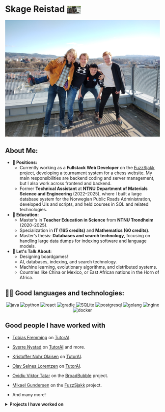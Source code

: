 <h1> Skage Reistad  <img src="karuBear.jpg" width="45" align="center"/> </h1> 
<div align="center">
<img src="SverreSkageKrisogSimon.jpg">
</div>

## About Me:

- **🚀 Positions:**
    - Currently working as a **Fullstack Web Developer** on the [FuzzSjakk](https://www.fuzzbeta.no) project, developing a tournament system for a chess website. My main responsibilities are backend coding and server management, but I also work across frontend and backend.
    - Former **Technical Assistant** at **NTNU Department of Materials Science and Engineering** (2022–2025), where I built a large database system for the Norwegian Public Roads Administration, developed UIs and scripts, and held courses in SQL and related technologies.
- **🏦 Education:**
    - Master's in **Teacher Education in Science** from **NTNU Trondheim** (2020–2025).
    - Specialization in **IT (165 credits)** and **Mathematics (60 credits)**.  
    - Master’s thesis: **Databases and search technology**, focusing on handling large data dumps for indexing software and language models.  
- **💬 Let's Talk About:** 
    - Designing boardgames!
    - AI, databases, indexing, and search technology.
    - Machine learning, evolutionary algorithms, and distributed systems.
    - Countries like China or Mexico, or East African nations in the Horn of Africa.

<h2> 🧑‍💻 Good languages and technologies: </h2>

<div align="center">
    <img src="https://www.vectorlogo.zone/logos/java/java-icon.svg" alt="java"                          width="75" height="75"/>  
    <img src="https://www.vectorlogo.zone/logos/python/python-icon.svg" alt="python"                    width="65" height="65"/>
    <img src="https://www.vectorlogo.zone/logos/reactjs/reactjs-icon.svg" alt="react"                   width="55" height="65"/>
    <img src="https://www.vectorlogo.zone/logos/gradle/gradle-icon.svg" alt="gradle"                    width="55" height="65"/>
    <img src="https://www.vectorlogo.zone/logos/sqlite/sqlite-icon.svg" alt="SQLite"                    width="75" height="65"/>
    <img src="https://www.vectorlogo.zone/logos/postgresql/postgresql-icon.svg" alt="postgresql"        width="75" height="65"/>
    <img src="https://www.vectorlogo.zone/logos/golang/golang-icon.svg" alt="golang"                    width="75" height="65"/>
    <img src="https://www.vectorlogo.zone/logos/nginx/nginx-icon.svg" alt="nginx"                       width="75" height="65"/>
    <img src="https://www.vectorlogo.zone/logos/docker/docker-official.svg" alt="docker"                width="75" height="65"/>
</div>

<h2> Good people I have worked with </h3>

- [Tobias Fremming](https://github.com/tobiasfremming) on [TutorAI](https://github.com/SverreNystad/TutorAI).
- [Sverre Nystad](https://github.com/SverreNystad) on [TutorAI](https://github.com/SverreNystad/TutorAI) and more.
- [Kristoffer Nohr Olaisen](https://github.com/Knolaisen) on  [TutorAI](https://github.com/SverreNystad/TutorAI).
- [Olav Selnes Lorentzen](https://github.com/olavsl) on [TutorAI](https://github.com/SverreNystad/TutorAI).
- [Ovidiu Viktor Tatar](https://github.com/Impelon) on the [BroadBubble](https://github.com/LockedInTheSkage/BroadBubble) project.
- [Mikael Gundersen](https://github.com/mikelism) on the [FuzzSjakk](https://github.com/mikelism/fuzzpwa) project.

- And many more!

<details>
  <summary><strong>Projects I have worked on</strong></summary>
  <br>
  
  <div align="center">

  <h3><a href="https://github.com/CogitoNTNU/TutorAI" width="200">TutorAI</a></h3>
  <p> 
  TutorAI is a RAG system capable of assisting with learning academic subjects using user-provided documents. Supported OCR for scanned books and articles. My work focused on OCR integration and vector search, but I contributed across the stack.
  </p>
  <br><img src="https://github.com/CogitoNTNU/TutorAI/blob/main/docs/images/TutorAI.png">
  <hr>

  <h3><a href="https://github.com/LockedInTheSkage/BroadBubble" width="200">Broad Bubble</a></h3>
  <p> 
  Agent-based simulation exploring ways to reduce isolation in social media. We extended an earlier research project to introduce customizable tools for studying filter bubbles. Detailed in "Broadening the Bubble: Technological Countermeasures to Isolation in an Agent-based Simulation of Social Media".

The model builds upon the foundational work described in "The triple filter bubble: Using agent-based modeling to test a meta-theoretical framework for the emergence of filter bubbles and echo chambers" by Daniel Geschke and his team.
  </p>
  <br><img src="broadBubble.gif">
  <hr>

  <h3><a href="https://github.com/CogitoNTNU/CrawlAI">CrawlAI</a></h3>
  <p>
  Machine learning project where we trained a figure to walk using iterative evolutionary algorithms. I worked mainly on coordination and supporting tasks across all fronts.
  </p>
  <hr>

  <h3><a href="https://github.com/LockedInTheSkage/TrulsChecker">TrulsChecker</a></h3>
  <p>
  A personal chess AI project written in a low-level language, designed to beat my friend Truls.
  </p>
  <hr>
  
</div>
</details>
